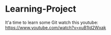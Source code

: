 # Learning-Project
It'a time to learn some Git
watch this youtube: https://www.youtube.com/watch?v=xuB1Id2Wxak
